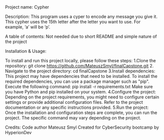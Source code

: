 Project name: Cypher

Description: This program uses a cyper to encode any message you give it.
             This cypher uses the 15th letter after the letter you want to use. For example, ‘a’ will be ‘p’.

A table of contents: Not needed due to short README and simple nature of the project

Installation & Usage:
  
  To install and run this project locally, please follow these steps:
  1.Clone the repository:
  git clone https://github.com/MateuszSmyl/finalCapstone.git
  2. Navigate to the project directory:
  cd finalCapstone
  3.Install dependencies:
  This project may have dependencies that need to be installed. To install the required dependencies, 
  you can use a package manager such as "pip". Execute the following command:
  pip install -r requirements.txt
  Make sure you have Python and pip installed on your system.
  4.Configure the project:
  Depending on the project requirements, you might need to configure certain settings or provide additional 
  configuration files. Refer to the project documentation or any specific instructions provided.
  5.Run the project:
  Once the installation and configuration steps are complete, you can run the project. 
  The specific command may vary depending on the project. 

Credits: 
  Code author Mateusz Smyl
  Created for CyberSecurity bootcamp by HyperionDev    
  
